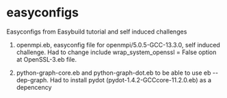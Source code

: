 # easyconfigs
Easyconfigs from Easybuild tutorial and self induced challenges

1) openmpi.eb, easyconfig file for openmpi/5.0.5-GCC-13.3.0, self induced challenge. Had to change include wrap_system_openssl = False option at OpenSSL-3.eb file.

2) python-graph-core.eb and python-graph-dot.eb to be able to use eb --dep-graph. Had to install pydot (pydot-1.4.2-GCCcore-11.2.0.eb) as a depencency